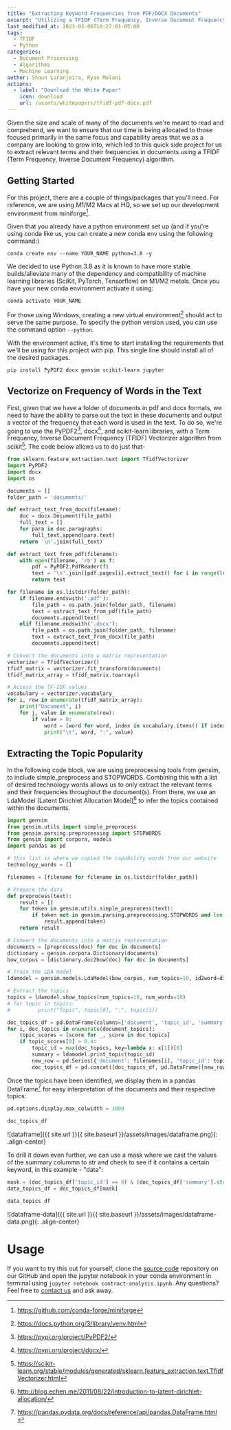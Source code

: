 ```yaml
---
title: "Extracting Keyword Frequencies from PDF/DOCX Documents"
excerpt: "Utilizing a TFIDF (Term Frequency, Inverse Document Frequency) algorithm to identify documents that align well with our corporate capabilities."
last_modified_at: 2023-03-06T10:27:01-05:00
tags:
  - TFIDF
  - Python
categories:
  - Document Processing
  - Algorithms
  - Machine Learning
author: Shaun Laranjeira, Ryan Malani
actions:
  - label: "Download the White Paper"
    icon: download
    url: /assets/whitepapers/tfidf-pdf-docx.pdf
---
```


Given the size and scale of many of the documents we're meant to read and comprehend, we want to ensure that our time is being allocated to those focused primarily in the same focus and capability areas that we as a company are looking to grow into, which led to this quick side project for us to extract relevant terms and their frequencies in documents using a TFIDF (Term Frequency, Inverse Document Frequency) algorithm.

## Getting Started

For this project, there are a couple of things/packages that you'll need. For reference, we are using M1/M2 Macs at HQ, so we set up our development environment from miniforge[^1].

Given that you already have a python environment set up (and if you're using conda like us, you can create a new conda env using the following command:)

```
conda create env --name YOUR_NAME python=3.8 -y
```

We decided to use Python 3.8 as it is known to have more stable builds/alleviate many of the dependency and compatibility of machine learning libraries (SciKit, PyTorch, Tensorflow) on M1/M2 metals. Once you have your new conda environment activate it using:

```
conda activate YOUR_NAME
```

For those using Windows, creating a new virtual environment[^2] should act to serve the same purpose. To specify the python version used, you can use the command option ```--python```.

With the environment active, it's time to start installing the requirements that we'll be using for this project with pip. This single line should install all of the desired packages.

```
pip install PyPDF2 docx gensim scikit-learn jupyter
```

[^1]: <https://github.com/conda-forge/miniforge>
[^2]: <https://docs.python.org/3/library/venv.html>

## Vectorize on Frequency of Words in the Text

First, given that we have a folder of documents in pdf and docx formats, we need to have the ability to parse out the text in these documents and output a vector of the frequency that each word is used in the text. To do so, we're going to use the PyPDF2[^3], docx[^4], and scikit-learn libraries, with a Term Frequency, Inverse Document Frequency (TFIDF) Vectorizer algorithm from scikit[^5]. The code below allows us to do just that-

[^3]: <https://pypi.org/project/PyPDF2/>
[^4]: <https://pypi.org/project/docx/>
[^5]: <https://scikit-learn.org/stable/modules/generated/sklearn.feature_extraction.text.TfidfVectorizer.html>

```python
from sklearn.feature_extraction.text import TfidfVectorizer
import PyPDF2
import docx
import os

documents = []
folder_path = 'documents/'

def extract_text_from_docx(filename):
    doc = docx.Document(file_path)
    full_text = []
    for para in doc.paragraphs:
        full_text.append(para.text)
    return '\n'.join(full_text)

def extract_text_from_pdf(filename):
    with open(filename, 'rb') as f:
        pdf = PyPDF2.PdfReader(f)
        text = '\n'.join([pdf.pages[i].extract_text() for i in range(len(pdf.pages))])
        return text

for filename in os.listdir(folder_path):
    if filename.endswith('.pdf'):
        file_path = os.path.join(folder_path, filename)
        text = extract_text_from_pdf(file_path)
        documents.append(text)
    elif filename.endswith('.docx'):
        file_path = os.path.join(folder_path, filename)
        text = extract_text_from_docx(file_path)
        documents.append(text)

# Convert the documents into a matrix representation
vectorizer = TfidfVectorizer()
tfidf_matrix = vectorizer.fit_transform(documents)
tfidf_matrix_array = tfidf_matrix.toarray()

# Access the TF-IDF values
vocabulary = vectorizer.vocabulary_
for i, row in enumerate(tfidf_matrix_array):
    print("Document", i)
    for j, value in enumerate(row):
        if value > 0:
            word = [word for word, index in vocabulary.items() if index == j][0]
            print("\t", word, ":", value)
```

## Extracting the Topic Popularity

In the following code block, we are using preprocessing tools from gensim, to include simple_preprocess and STOPWORDS. Combining this with a list of desired technology words allows us to only extract the relevant terms and their frequencies throughout the document(s). From there, we use an LdaModel (Latent Dirichlet Allocation Model)[^6] to infer the topics contained within the documents.

```python
import gensim
from gensim.utils import simple_preprocess
from gensim.parsing.preprocessing import STOPWORDS
from gensim import corpora, models
import pandas as pd

# this list is where we copied the capability words from our website
technology_words = []

filenames = [filename for filename in os.listdir(folder_path)]

# Prepare the data
def preprocess(text):
    result = []
    for token in gensim.utils.simple_preprocess(text):
        if token not in gensim.parsing.preprocessing.STOPWORDS and len(token) > 3 and token in technology_words:
            result.append(token)
    return result

# Convert the documents into a matrix representation
documents = [preprocess(doc) for doc in documents]
dictionary = gensim.corpora.Dictionary(documents)
bow_corpus = [dictionary.doc2bow(doc) for doc in documents]

# Train the LDA model
ldamodel = gensim.models.LdaModel(bow_corpus, num_topics=10, id2word=dictionary, passes=50)

# Extract the topics
topics = ldamodel.show_topics(num_topics=10, num_words=10)
# for topic in topics:
#         print("Topic", topic[0], ":", topic[1])

doc_topics_df = pd.DataFrame(columns=['document', 'topic_id', 'summary'])
for i, doc_topics in enumerate(document_topics):
    topic_scores = [score for _, score in doc_topics]
    if topic_scores[0] > 0.4:
        topic_id = max(doc_topics, key=lambda x: x[1])[0]
        summary = ldamodel.print_topic(topic_id)
        new_row = pd.Series({'document': filenames[i], 'topic_id': topic_id, 'summary': summary})
        doc_topics_df = pd.concat([doc_topics_df, pd.DataFrame([new_row])], ignore_index=True)
```

Once the topics have been identified, we display them in a pandas DataFrame[^7] for easy interpretation of the documents and their respective topics:

```python
pd.options.display.max_colwidth = 1000

doc_topics_df
```

![dataframe]({{ site.url }}{{ site.baseurl }}/assets/images/dataframe.png){: .align-center}

To drill it down even further, we can use a mask where we cast the values of the summary colummn to str and check to see if it contains a certain keyword, in this example - "data":

```python
mask = (doc_topics_df['topic_id'] == 0) & (doc_topics_df['summary'].str.contains('data', case=False))
data_topics_df = doc_topics_df[mask]

data_topics_df
```

![dataframe-data]({{ site.url }}{{ site.baseurl }}/assets/images/dataframe-data.png){: .align-center}

[^6]: <http://blog.echen.me/2011/08/22/introduction-to-latent-dirichlet-allocation/>
[^7]: <https://pandas.pydata.org/docs/reference/api/pandas.DataFrame.html>

# Usage

If you want to try this out for yourself, clone the [source code](https://github.com/INflow-Federal/contract-analysis) repository on our GitHub and open the jupyter notebook in your conda environment in terminal using `jupyter notebook contract-analysis.ipynb`. Any questions? Feel free to [contact us](mailto:labs@inflowfed.com) and ask away.
